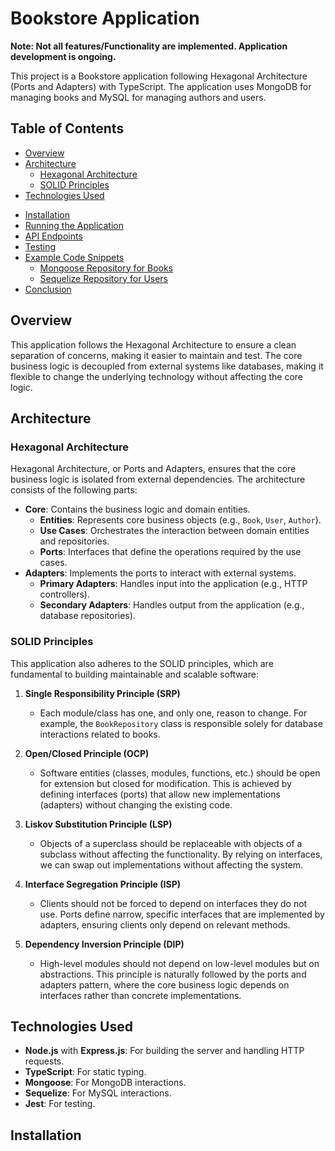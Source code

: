 # Bookstore Application

**Note: Not all features/Functionality are implemented. Application development is ongoing.**

This project is a Bookstore application following Hexagonal Architecture (Ports and Adapters) with TypeScript. The application uses MongoDB for managing books and MySQL for managing authors and users.

## Table of Contents

- [Overview](#overview)
- [Architecture](#architecture)
  - [Hexagonal Architecture](#hexagonal-architecture)
  - [SOLID Principles](#solid-principles)
- [Technologies Used](#technologies-used)
<!-- - [Directory Structure](#directory-structure) -->
- [Installation](#installation)
- [Running the Application](#running-the-application)
- [API Endpoints](#api-endpoints)
- [Testing](#testing)
- [Example Code Snippets](#example-code-snippets)
  - [Mongoose Repository for Books](#mongoose-repository-for-books)
  - [Sequelize Repository for Users](#sequelize-repository-for-users)
- [Conclusion](#conclusion)

## Overview

This application follows the Hexagonal Architecture to ensure a clean separation of concerns, making it easier to maintain and test. The core business logic is decoupled from external systems like databases, making it flexible to change the underlying technology without affecting the core logic.

## Architecture

### Hexagonal Architecture

Hexagonal Architecture, or Ports and Adapters, ensures that the core business logic is isolated from external dependencies. The architecture consists of the following parts:

- **Core**: Contains the business logic and domain entities.
  - **Entities**: Represents core business objects (e.g., `Book`, `User`, `Author`).
  - **Use Cases**: Orchestrates the interaction between domain entities and repositories.
  - **Ports**: Interfaces that define the operations required by the use cases.
- **Adapters**: Implements the ports to interact with external systems.
  - **Primary Adapters**: Handles input into the application (e.g., HTTP controllers).
  - **Secondary Adapters**: Handles output from the application (e.g., database repositories).

### SOLID Principles

This application also adheres to the SOLID principles, which are fundamental to building maintainable and scalable software:

1. **Single Responsibility Principle (SRP)**

   - Each module/class has one, and only one, reason to change. For example, the `BookRepository` class is responsible solely for database interactions related to books.

2. **Open/Closed Principle (OCP)**

   - Software entities (classes, modules, functions, etc.) should be open for extension but closed for modification. This is achieved by defining interfaces (ports) that allow new implementations (adapters) without changing the existing code.

3. **Liskov Substitution Principle (LSP)**

   - Objects of a superclass should be replaceable with objects of a subclass without affecting the functionality. By relying on interfaces, we can swap out implementations without affecting the system.

4. **Interface Segregation Principle (ISP)**

   - Clients should not be forced to depend on interfaces they do not use. Ports define narrow, specific interfaces that are implemented by adapters, ensuring clients only depend on relevant methods.

5. **Dependency Inversion Principle (DIP)**
   - High-level modules should not depend on low-level modules but on abstractions. This principle is naturally followed by the ports and adapters pattern, where the core business logic depends on interfaces rather than concrete implementations.

## Technologies Used

- **Node.js** with **Express.js**: For building the server and handling HTTP requests.
- **TypeScript**: For static typing.
- **Mongoose**: For MongoDB interactions.
- **Sequelize**: For MySQL interactions.
- **Jest**: For testing.

## Installation
